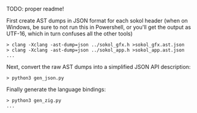 TODO: proper readme!

First create AST dumps in JSON format for each sokol header (when on Windows, be sure
to not run this in Powershell, or you'll get the output as UTF-16, which
in turn confuses all the other tools)

```
> clang -Xclang -ast-dump=json ../sokol_gfx.h >sokol_gfx.ast.json
> clang -Xclang -ast-dump=json ../sokol_app.h >sokol_app.ast.json
...
```

Next, convert the raw AST dumps into a simplified JSON API description:
```
> python3 gen_json.py
```

Finally generate the language bindings:
```
> python3 gen_zig.py
...
```

